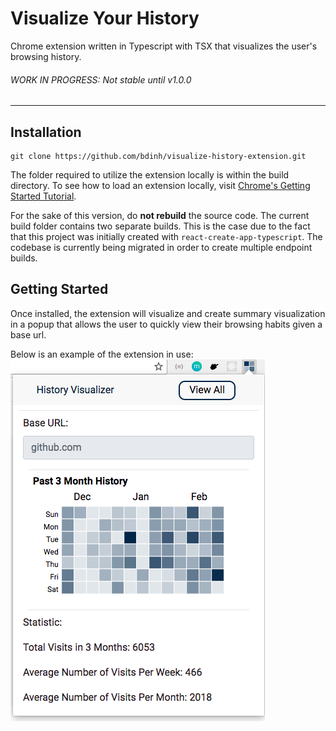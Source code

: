# Visualize Your History

Chrome extension written in Typescript with TSX that visualizes the user's browsing history.


###### WORK IN PROGRESS: Not stable until v1.0.0

--- 


## Installation

```
git clone https://github.com/bdinh/visualize-history-extension.git
```

The folder required to utilize the extension locally is within the build directory.
To see how to load an extension locally, visit [Chrome's Getting Started Tutorial](https://developer.chrome.com/extensions/getstarted).

For the sake of this version, do __not rebuild__ the source code. The current build folder
contains two separate builds. This is the case due to the fact that this project was initially
created with `react-create-app-typescript`. The codebase is currently being migrated in order to create
multiple endpoint builds. 
 
## Getting Started 

Once installed, the extension will visualize and create summary visualization 
in a popup that allows the user to quickly view their browsing habits given a base url.

Below is an example of the extension in use:
![extension popup](./images/popup-view.png)



